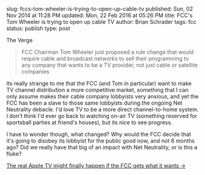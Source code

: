 slug: fccs-tom-wheeler-is-trying-to-open-up-cable-tv
published: Sun, 02 Nov 2014 at 11:28 PM
updated: Mon, 22 Feb 2016 at 05:26 PM
title: FCC's Tom Wheeler is trying to open up cable TV
author: Brian Schrader
tags: fcc
status: publish
type: post

The Verge
> FCC Chairman Tom Wheeler just proposed a rule change that would require cable and broadcast networks to sell their programming to any company that wants to be a TV provider, not just cable or satellite companies

Its really strange to me that the FCC (and Tom in particular) want to make TV channel distribution a more competitive market, something that I can only assume makes their cable company lobbyists very anxious, and yet the FCC has been a slave to those same lobbyists during the ongoing Net Neutrality debacle. I'd love TV to be a more direct channel-to-home system. I don't think I'd ever go back to watching on-air TV (something reserved for sportsball parties at friend's houses), but its nice to see progress.

I have to wonder though, what changed? Why would the FCC decide that it's going to disobey its lobbyist for the public good now, and not 6 months ago? Did we really have that big of an impact with Net Neutrality, or is this a fluke?

[The real Apple TV might finally happen if the FCC gets what it wants &#8594;](http://www.theverge.com/2014/10/28/7086473/a-real-apple-tv-might-finally-happen)
